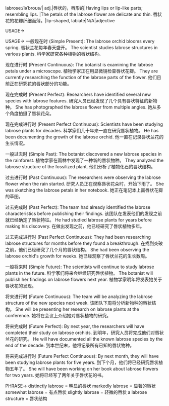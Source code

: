 labrose:/ləˈbroʊs/| adj.|唇状的，唇形的|Having lips or lip-like parts; resembling lips. |The petals of the labrose flower are delicate and thin. 唇状花的花瓣纤细而薄。|lip-shaped, labiate|N/A|adjective

USAGE->

USAGE->
一般现在时 (Simple Present):
The labrose orchid blooms every spring. 唇状兰花每年春天盛开。
The scientist studies labrose structures in various plants.  科学家研究各种植物的唇状结构。

现在进行时 (Present Continuous):
The botanist is examining the labrose petals under a microscope. 植物学家正在用显微镜检查唇状花瓣。
They are currently researching the function of the labrose parts of the flower. 他们目前正在研究花的唇状部分的功能。


现在完成时 (Present Perfect):
Researchers have identified several new species with labrose features. 研究人员已经发现了几个具有唇状特征的新物种。
She has photographed the labrose flower from multiple angles. 她从多个角度拍摄了唇状花朵。


现在完成进行时 (Present Perfect Continuous):
Scientists have been studying labrose plants for decades. 科学家们几十年来一直在研究唇状植物。
He has been documenting the growth of the labrose orchid. 他一直在记录唇状兰花的生长情况。


一般过去时 (Simple Past):
The botanist discovered a new labrose species in the rainforest. 植物学家在雨林中发现了一种新的唇状物种。
They analyzed the labrose structure of the fossilized plant. 他们分析了植物化石的唇状结构。


过去进行时 (Past Continuous):
The researchers were observing the labrose flower when the rain started.  研究人员正在观察唇状花朵时，开始下雨了。
She was sketching the labrose petals in her notebook.  她正在笔记本上画唇状花瓣的草图。


过去完成时 (Past Perfect):
The team had already identified the labrose characteristics before publishing their findings.  该团队在发表他们的发现之前就已经确定了唇状特征。
He had studied labrose plants for years before making his discovery.  在做出发现之前，他已经研究了唇状植物多年。


过去完成进行时 (Past Perfect Continuous):
They had been researching labrose structures for months before they found a breakthrough.  在找到突破之前，他们已经研究了几个月的唇状结构。
She had been observing the labrose orchid's growth for weeks. 她已经观察了唇状兰花的生长数周。


一般将来时 (Simple Future):
The scientists will continue to study labrose plants in the future. 科学家们将来会继续研究唇状植物。
The botanist will publish her findings on labrose flowers next year.  植物学家明年将发表她关于唇状花的发现。


将来进行时 (Future Continuous):
The team will be analyzing the labrose structure of the new species next week.  该团队下周将分析新物种的唇状结构。
She will be presenting her research on labrose plants at the conference. 她将在会议上介绍她对唇状植物的研究。


将来完成时 (Future Perfect):
By next year, the researchers will have completed their study on labrose orchids. 到明年，研究人员将完成他们对唇状兰花的研究。
He will have documented all the known labrose species by the end of the decade.  到本世纪末，他将记录所有已知的唇状物种。


将来完成进行时 (Future Perfect Continuous):
By next month, they will have been studying labrose plants for five years. 到下个月，他们将已经研究唇状植物五年了。
She will have been working on her book about labrose flowers for two years. 她将已经写了两年关于唇状花的书。


PHRASE->
distinctly labrose = 明显的唇状
markedly labrose = 显著的唇状
somewhat labrose = 有点唇状
slightly labrose = 轻微的唇状
a labrose structure = 唇状结构
